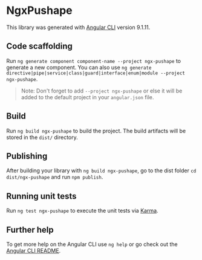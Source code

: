 # NgxPushape

This library was generated with [Angular CLI](https://github.com/angular/angular-cli) version 9.1.11.

## Code scaffolding

Run `ng generate component component-name --project ngx-pushape` to generate a new component. You can also use `ng generate directive|pipe|service|class|guard|interface|enum|module --project ngx-pushape`.
> Note: Don't forget to add `--project ngx-pushape` or else it will be added to the default project in your `angular.json` file. 

## Build

Run `ng build ngx-pushape` to build the project. The build artifacts will be stored in the `dist/` directory.

## Publishing

After building your library with `ng build ngx-pushape`, go to the dist folder `cd dist/ngx-pushape` and run `npm publish`.

## Running unit tests

Run `ng test ngx-pushape` to execute the unit tests via [Karma](https://karma-runner.github.io).

## Further help

To get more help on the Angular CLI use `ng help` or go check out the [Angular CLI README](https://github.com/angular/angular-cli/blob/master/README.md).
